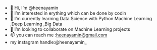 - 👋 Hi, I’m @heenayamin
- 👀 I’m interested in erything which can be done by codin
- 🌱 I’m currently learning Data Science with Python Machine Learning ,Deep Learning ,Big Data
- 💞️ I’m looking to collaborate on Machine Learning projects
- 📫 you can reach me :heenayamin@gmail.com
- my instagram handle:@heenayamin_

<!---
heenayamin/heenayamin is a ✨ special ✨ repository because its `README.md` (this file) appears on your GitHub profile.
You can click the Preview link to take a look at your changes.
--->
